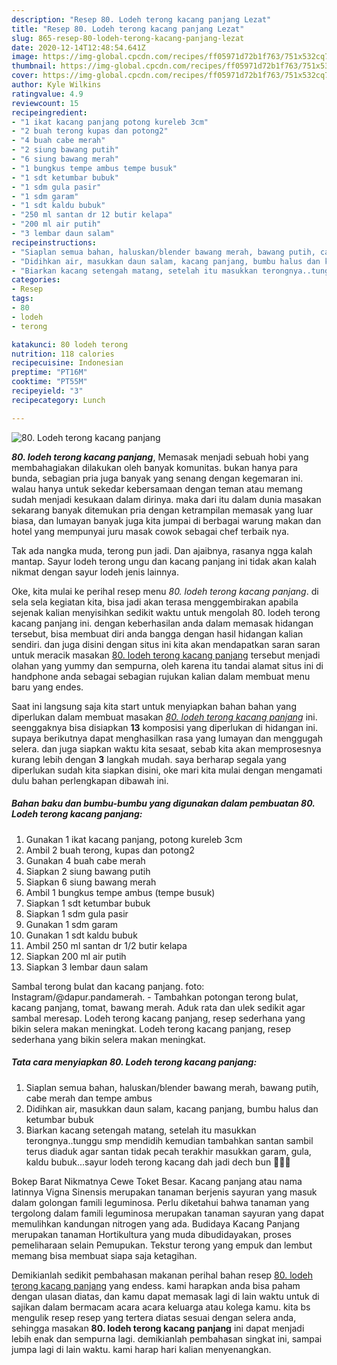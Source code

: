 ```yaml
---
description: "Resep 80. Lodeh terong kacang panjang Lezat"
title: "Resep 80. Lodeh terong kacang panjang Lezat"
slug: 865-resep-80-lodeh-terong-kacang-panjang-lezat
date: 2020-12-14T12:48:54.641Z
image: https://img-global.cpcdn.com/recipes/ff05971d72b1f763/751x532cq70/80-lodeh-terong-kacang-panjang-foto-resep-utama.jpg
thumbnail: https://img-global.cpcdn.com/recipes/ff05971d72b1f763/751x532cq70/80-lodeh-terong-kacang-panjang-foto-resep-utama.jpg
cover: https://img-global.cpcdn.com/recipes/ff05971d72b1f763/751x532cq70/80-lodeh-terong-kacang-panjang-foto-resep-utama.jpg
author: Kyle Wilkins
ratingvalue: 4.9
reviewcount: 15
recipeingredient:
- "1 ikat kacang panjang potong kureleb 3cm"
- "2 buah terong kupas dan potong2"
- "4 buah cabe merah"
- "2 siung bawang putih"
- "6 siung bawang merah"
- "1 bungkus tempe ambus tempe busuk"
- "1 sdt ketumbar bubuk"
- "1 sdm gula pasir"
- "1 sdm garam"
- "1 sdt kaldu bubuk"
- "250 ml santan dr 12 butir kelapa"
- "200 ml air putih"
- "3 lembar daun salam"
recipeinstructions:
- "Siaplan semua bahan, haluskan/blender bawang merah, bawang putih, cabe merah dan tempe ambus"
- "Didihkan air, masukkan daun salam, kacang panjang, bumbu halus dan ketumbar bubuk"
- "Biarkan kacang setengah matang, setelah itu masukkan terongnya..tunggu smp mendidih kemudian tambahkan santan sambil terus diaduk agar santan tidak pecah terakhir masukkan garam, gula, kaldu bubuk...sayur lodeh terong kacang dah jadi dech bun 🥰🥰🥰"
categories:
- Resep
tags:
- 80
- lodeh
- terong

katakunci: 80 lodeh terong 
nutrition: 118 calories
recipecuisine: Indonesian
preptime: "PT16M"
cooktime: "PT55M"
recipeyield: "3"
recipecategory: Lunch

---
```



![80. Lodeh terong kacang panjang](https://img-global.cpcdn.com/recipes/ff05971d72b1f763/751x532cq70/80-lodeh-terong-kacang-panjang-foto-resep-utama.jpg)

<b><i>80. lodeh terong kacang panjang</i></b>, Memasak menjadi sebuah hobi yang membahagiakan dilakukan oleh banyak komunitas. bukan hanya para bunda, sebagian pria juga banyak yang senang dengan kegemaran ini. walau hanya untuk sekedar kebersamaan dengan teman atau memang sudah menjadi kesukaan dalam dirinya. maka dari itu dalam dunia masakan sekarang banyak ditemukan pria dengan ketrampilan memasak yang luar biasa, dan lumayan banyak juga kita jumpai di berbagai warung makan dan hotel yang mempunyai juru masak cowok sebagai chef terbaik nya.

Tak ada nangka muda, terong pun jadi. Dan ajaibnya, rasanya ngga kalah mantap. Sayur lodeh terong ungu dan kacang panjang ini tidak akan kalah nikmat dengan sayur lodeh jenis lainnya.

Oke, kita mulai ke perihal resep menu <i>80. lodeh terong kacang panjang</i>. di sela sela kegiatan kita, bisa jadi akan terasa menggembirakan apabila sejenak kalian menyisihkan sedikit waktu untuk mengolah 80. lodeh terong kacang panjang ini. dengan keberhasilan anda dalam memasak hidangan tersebut, bisa membuat diri anda bangga dengan hasil hidangan kalian sendiri. dan juga disini dengan situs ini kita akan mendapatkan saran saran untuk meracik masakan <u>80. lodeh terong kacang panjang</u> tersebut menjadi olahan yang yummy dan sempurna, oleh karena itu tandai alamat situs ini di handphone anda sebagai sebagian rujukan kalian dalam membuat menu baru yang endes.


Saat ini langsung saja kita start untuk menyiapkan bahan bahan yang diperlukan dalam membuat masakan <u><i>80. lodeh terong kacang panjang</i></u> ini. seenggaknya bisa disiapkan <b>13</b> komposisi yang diperlukan di hidangan ini. supaya berikutnya dapat menghasilkan rasa yang lumayan dan menggugah selera. dan juga siapkan waktu kita sesaat, sebab kita akan memprosesnya kurang lebih dengan <b>3</b> langkah mudah. saya berharap segala yang diperlukan sudah kita siapkan disini, oke mari kita mulai dengan mengamati dulu bahan perlengkapan dibawah ini.

<!--inarticleads1-->

##### Bahan baku dan bumbu-bumbu yang digunakan dalam pembuatan 80. Lodeh terong kacang panjang:

1. Gunakan 1 ikat kacang panjang, potong kureleb 3cm
1. Ambil 2 buah terong, kupas dan potong2
1. Gunakan 4 buah cabe merah
1. Siapkan 2 siung bawang putih
1. Siapkan 6 siung bawang merah
1. Ambil 1 bungkus tempe ambus (tempe busuk)
1. Siapkan 1 sdt ketumbar bubuk
1. Siapkan 1 sdm gula pasir
1. Gunakan 1 sdm garam
1. Gunakan 1 sdt kaldu bubuk
1. Ambil 250 ml santan dr 1/2 butir kelapa
1. Siapkan 200 ml air putih
1. Siapkan 3 lembar daun salam


Sambal terong bulat dan kacang panjang. foto: Instagram/@dapur.pandamerah. - Tambahkan potongan terong bulat, kacang panjang, tomat, bawang merah. Aduk rata dan ulek sedikit agar sambal meresap. Lodeh terong kacang panjang, resep sederhana yang bikin selera makan meningkat. Lodeh terong kacang panjang, resep sederhana yang bikin selera makan meningkat. 

<!--inarticleads2-->

##### Tata cara menyiapkan 80. Lodeh terong kacang panjang:

1. Siaplan semua bahan, haluskan/blender bawang merah, bawang putih, cabe merah dan tempe ambus
1. Didihkan air, masukkan daun salam, kacang panjang, bumbu halus dan ketumbar bubuk
1. Biarkan kacang setengah matang, setelah itu masukkan terongnya..tunggu smp mendidih kemudian tambahkan santan sambil terus diaduk agar santan tidak pecah terakhir masukkan garam, gula, kaldu bubuk...sayur lodeh terong kacang dah jadi dech bun 🥰🥰🥰


Bokep Barat Nikmatnya Cewe Toket Besar. Kacang panjang atau nama latinnya Vigna Sinensis merupakan tanaman berjenis sayuran yang masuk dalam golongan famili leguminosa. Perlu diketahui bahwa tanaman yang tergolong dalam famili leguminosa merupakan tanaman sayuran yang dapat memulihkan kandungan nitrogen yang ada. Budidaya Kacang Panjang merupakan tanaman Hortikultura yang muda dibudidayakan, proses pemeliharaan selain Pemupukan. Tekstur terong yang empuk dan lembut memang bisa membuat siapa saja ketagihan. 

Demikianlah sedikit pembahasan makanan perihal bahan resep <u>80. lodeh terong kacang panjang</u> yang endess. kami harapkan anda bisa paham dengan ulasan diatas, dan kamu dapat memasak lagi di lain waktu untuk di sajikan dalam bermacam acara acara keluarga atau kolega kamu. kita bs mengulik resep resep yang tertera diatas sesuai dengan selera anda, sehingga masakan <b>80. lodeh terong kacang panjang</b> ini dapat menjadi lebih enak dan sempurna lagi. demikianlah pembahasan singkat ini, sampai jumpa lagi di lain waktu. kami harap hari kalian menyenangkan.
